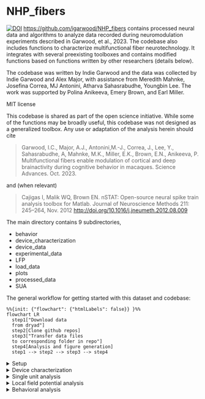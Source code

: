 # NHP_fibers
[![DOI](https://zenodo.org/badge/663635000.svg)](https://zenodo.org/badge/latestdoi/663635000)
https://github.com/igarwood/NHP_fibers contains processed neural data and algorithms to analyze data recorded during neuromodulation experiments described in Garwood, et al., 2023. The codebase also includes functions to characterize multifunctional fiber neurotechnology.  It integrates with several preexisting toolboxes and contains modified functions based on functions written by other researchers (details below). 

The codebase was written by Indie Garwood and the data was collected by Indie Garwood and Alex Major, with assistance from Meredith Mahnke, Josefina Correa, MJ Antonini, Atharva Sahasrabudhe, Youngbin Lee. The work was supported by Polina Anikeeva, Emery Brown, and Earl Miller. 

MIT license

This codebase is shared as part of the open science initiative. While some of the functions may be broadly useful, this codebase was not designed as a generalized toolbox. Any use or adaptation of the analysis herein should cite 
> Garwood, I.C., Major, A.J., Antonini,M.-J., Correa, J., Lee, Y., Sahasrabudhe, A, Mahnke, M.K., Miller, E.K., Brown, E.N., Anikeeva, P. Multifunctional fibers enable modulation of cortical and deep brainactivity during cognitive behavior in macaques. Science Advances. Oct. 2023.

and (when relevant)

> Cajigas I, Malik WQ, Brown EN. nSTAT: Open-source neural spike train analysis toolbox for Matlab. Journal of Neuroscience Methods 211: 245–264, Nov. 2012 http://doi.org/10.1016/j.jneumeth.2012.08.009

The main directory contains 9 subdirectories, 
- behavior
- device_characterization
- device_data
- experimental_data
- LFP
- load_data
- plots
- processed_data
- SUA

The general workflow for getting started with this dataset and codebase:
```mermaid
%%{init: {"flowchart": {"htmlLabels": false}} }%%
flowchart LR
  step1["Download data
  from dryad"]
  step2[Clone github repos]
  step3["Transfer data files
  to corresponding folder in repo"]
  step4[Analysis and figure generation]
  step1 --> step2 --> step3 --> step4
```
<details>
<summary>Setup</summary>
  
  1. Clone https://github.com/igarwood/NHP_fibers
  2. Download data from Dryad (https://doi.org/10.5061/dryad.zkh1893ft) and copy to the corresponding repository folders (or adjust load_data/setup.m to refer to the correct path)
     - Note that, when cloned, the code repository will contain three empty folders, 'experimental_data', 'device_data', and 'processed_data'
     - Download data files (e.g., pmc_gabax) and transfer to experimental_data folder.
     - Download experimental_data.zip, device_data.zip, processed_data.zip and transfer contents to the corresponding folders
  
  3. (Optional) Clone https://github.com/iahncajigas/nSTAT
     - Used for SUA and LFP analysis
  4. (Optional) Download and install chronux toolbox http://chronux.org/
     - Used for LFP analysis
</details>

<details>
<summary>Device characterization</summary>
<blockquote>
<details>
<summary>Directory</summary>
    
  - device_characterization:  directory containing scripts to extract multifunctional fiber electrode impedance, fluidic efficiency, and stiffness data and plot summary figures
</details>

<details>
<summary>Dependencies</summary>
  
  - device_data: directory containing data to quantify multifunctional fiber electrode impedance, fluidic efficiency, and stiffness.
  - plots: directory containing plotting functions used is this directory
  - load_data/setup.m: function which outputs relevant directory locations
</details>

<details>
<summary>Contents</summary>

- device_characterization/impedance.m: script to extract impedance data and plot the magnitude of electrode impedance vs. frequency before and after autoclave sterilization
- device_characterization/DMA.m: script to extract dynamic materials analysis data and plot the stiffness of multifunctional fibers compared to stainless steel cannulas of equivalent dimensions. 
- device_characterization/fluidic: directory containing two scripts for analyzing fluidic efficiency of multifunctional fibers
  > Workflow: vid_analysis &rarr; rate_analysis
  
  > Note: The output from data collected for Garwood 2023 and analyzed with vid_analysis.m are saved in device_data/fluidic
  - device_characterization/fluidic/vid_analysis.m: script for extracting volume infused over time from raw infusion recordings. The infusion is measured through a capillary of known dimensions. The script captures the motion of an oil/water boundary and uses this to measure volume infused over time. 
  - device_characterization/fluidic/rate_analysis.m: script for analyzing fluidic infusion rate across multiple set rates, using volume vs. time data saved in device_data/fluidic (originally analyzed with device_characterization/fluidic/vid_analysis.m). Plots set volume vs. measured volume and an example plot of infused volume over time during a 50 nl/min infusion.
</details>

<details>
<summary>Related manuscript figures</summary>
 
- Figure 1G-I
</details>
</blockquote>
</details>

<details>
<summary>Single unit analysis</summary>
<blockquote>
<details>
<summary>Directory</summary>
  
- SUA: directory to analyze single unit data collected from multifunctional fiber experiments described in Garwood 2023
</details>

<details>
<summary>Dependencies</summary>
  
- experimental_data: directory containing SUA data
- load_data: directory containing functions for extracting metadata
- plots: directory containing plotting functions used is this directory
- processed_data: directory for storing processed data saved by/used in this directory
- nSTAT toolbox: https://github.com/iahncajigas/nSTAT
</details>

<details>
<summary>Contents</summary>
  
> Workflow: sort &rarr; evoked_activity

> Note: Spike sorting output used in Garwood 2023 is saved in processed_data/spike_data/
> - Proceed to evoked_activity if resorting is not required
    
- SUA/sort: directory containing scripts and functions to sort spike waveforms into putative single units
  - SUA/sort/spike_analysis: script for sorting and plotting single unit activity; if not resorting data, set sort variable to zero; sorting is mostly automated analysis with steps for resorting at the user's judgement; run section-by-section
  - SUA/sort/PCA_sort.m: function for sorting spike waveforms recorded across 4 electrodes via PCA and k-means clustering 
  - SUA/sort/PCA_sort_subset.m: function for sorting spike waveforms recorded across a subset of electrodes via PCA and k-means clustering
  - SUA/sort/assign_spikes.m: function for extracting single unit activity waveforms from unsorted spike waveforms and cluster IDs; extracts a sample of 500 spikes for plotting
  
- SUA/evoked_activity: directory for analyzing task evoked single unit activity
  > Workflow: prelim_evoked.m &rarr; ssglm
  - SUA/evoked_activity/prelim_evoked.m: script for performing intial task evoked activity analysis for a given unit. Plots raster plots for all trials as well as raster plots for each task variant.
  - SUA/evoked_activity/evoked_spike.m: function for extracting trial-by-trial unit and behavioral data for a given unit, session, and trial variant
  - SUA/evoked_activity/get_modulation_trials.m: function for determining which trials occur during intracranial infusions
  - SUA/evoked_activity/plot_all_rasters.m: function to plot rasters for all trials and each trial variant
  - SUA/evoked_activity/remove_spike_outliers.m: function to identify trials with outlier spiking activity (these trials are excluded from ssglm estimation)
  - SUA/evoked_activity/time_rescaling_theorem.m: function for rescaling interspike intervals according to the time-rescaling theorem (see citation below)
  - SUA/evoked_activity/trial_info.mat: data structure containing trial phase information
  - SUA/evoked_activity/ssglm: directory for estimating and characterizing state-space generalized linear models from task evoked single unit activity
    > Basic workflow: ssglm_estimate.m &rarr; ssglm_decode.m, ssglm_figs.m
     
    > Workflow including GOF assessment: ssglm_estimate.m, ssglm_estimate_nohist.m, glm_estimate_stationary.m &rarr; ssglm_gof.m     
  
    > Note: Full and reduced ssglm models for PMC GABA session 2 unit 1 are saved in processed_data
    - SUA/evoked_activity/ssglm/ssglm_estimate.m: script for estimating state-space generalized linear model(s) (ssglm) from task evoked single unit activity. Individual models are estimated for the specified task variants. Models are estimated from odd trials (ordered sequentially). This script uses the nSTAT toolbox, including modified functions in SUA/evoked_activity/ssglm/nSTAT_functions/Decoding_Algorithms_IG.m. Output is saved to processed_data.
    - SUA/evoked_activity/ssglm/ssglm_estimate_nohist.m: script for estimating a reduced ssglm with no history terms
    - SUA/evoked_activity/ssglm/glm_estimate_stationary.m: script for estimating a glm from single unit activity (i.e., a reduced version of the ssglm where rate is stationary across trials)
    - SUA/evoked_activity/ssglm/ssglm_gof.m: script for performing goodness-of-fit assessment on estimated ssglm models and corresponding neural data from test (even) trials. Compares a full model to several reduced models. Goodness-of-fit assessment includes KS-plots, and residual autocorrelation analysis.
    - SUA/evoked_activity/ssglm/ssglm_decode.m: script for testing the ability to decode the identity of a given trial variant from test (even) trials. 95% confidence intervals for decoding accuracy are computed with Monte Carlo.
    - SUA/evoked_activity/ssglm/ssglm_figs.m: script for generating summary figures from estimated an ssglm and corresponding neural data (Garwood 2023, Fig 3D-E)
    - SUA/evoked_activity/ssglm/dropindevtest.m: script for performing the drop in deviance test across full and reduced ssglm/glm models
    - SUA/evoked_activity/ssglm/estimate_lambda.m: function for estimating rate from estimated stationary glm parameters
    - SUA/evoked_activity/ssglm/nSTAT_functions/DecodingAlgorithms_IG.m: Class containing adapted functions from nSTAT/DecodingAlgorithms. See nSTAT toolbox and associated citation for more information. 
      
    
</details>

<details>
<summary>Related manuscript figures</summary>

- Fig 2 (See note below)
- Fig 4D-H
- Fig 5B-G
- Figs S2-4, S7-12, S15A-F
</details>

<details>
<summary>Notes</summary>
  
- The state-space point-process analysis described in Garwood 2023 (Methods, Figure 2D-E) was performed with Josefina Correa-Menendez's PPSSM toolbox (https://github.com/josefinacmenendez/PPSSM)
</details>

<details>
<summary>Citations</summary>
  
- Brown EN, Barbieri R, Ventura V, Kass RE, Frank LM. The time-rescaling theorem and its application to neural spike train data analysis. Neural Comput. 2002 Feb;14(2):325-46. doi: 10.1162/08997660252741149. 
- Cajigas I, Malik WQ, Brown EN. nSTAT: Open-source neural spike train analysis toolbox for Matlab. Journal of Neuroscience Methods 211: 245–264, Nov. 2012 http://doi.org/10.1016/j.jneumeth.2012.08.009
- Czanner G, Eden UT, Wirth S, Yanike M, Suzuki WA, Brown EN. Analysis of between-trial and within-trial neural spiking dynamics. J Neurophysiol. 2008 May;99(5):2672-93. doi: 10.1152/jn.00343.2007. 
</details>
</blockquote>
</details>

<details>
<summary>Local field potential analysis</summary>
<blockquote>
<details>
<summary>Directory</summary>
  
- LFP: directory to analyze local field potential data collected from multifunctional fiber experiments described in Garwood 2023
</details>

<details>
<summary>Dependencies</summary>
  
- experimental_data: directory containing LFP data
- load_data: directory containing functions for extracting metadata
- plots: directory containing plotting functions used is this directory
- processed_data: directory for storing processed data saved by/used in this directory
- nSTAT toolbox: https://github.com/iahncajigas/nSTAT
- chronux toolbox: http://chronux.org/
</details>

<details>
<summary>Contents</summary>

- LFP/LFP_analysis.m: function for filtering LFP data, computing and (optionally) plotting spectrograms 
- LFP/spectData.m: function to set multitaper spectral analysis parameters and compute the multitaper spectrogram; calls functions from the chronux toolbox
- LFP/band_power.m: function for extracting mean spectral power over time from specified frequency bands
- LFP/fooof: directory for preprocessing LFP data for FOOOF analysis and characterizing the results
  > Workflow: fooof_preprocessing &rarr; FOOOF (external) &rarr; fooof_analysis

  > Note: output from fooof_preprocessing and FOOOF are saved in experimental_data/data_for_fooof
  - LFP/fooof/fooof_bands.m: function for extracting frequency bands from center frequencies identified with fooof from GABA and saline sessions
  - LFP/fooof/fooof_extract_bs.m: function for extracting confidence intervals from bootstrap samples
  - LFP/fooof/fooof_timecourse.m: script for calculating power in fooof derived frequency bands over time.
  - LFP/fooof/pmc/fooof_preprocessing: script for computing and saving spectral samples from GABA and saline pmc sessions
  - LFP/fooof/pmc/fooof_analysis_bs.m: script for computing and (optionally) plotting statistics from FOOOF analysis with bootstrapping
  - LFP/fooof/pmc/fooof_summary.m: script for plotting FOOOF summary statistics across all session types
  - LFP/fooof/putamen: directory with the same contents as ../pmc but for analyzing putamen data
- LFP/evoked_activity: directory for analyzing task evoked LFP activity
  > Workflow: AR_estimate &rarr; AR_decode.m, AR_gof.m, AR_figs.m

  > Note: AR models for PMC GABA session 2 are saved in processed_data
  - LFP/evoked_activity/evoked_LFP.m: function for extracting trial-by-trial LFP and behavioral data for a given session and task variant
  - LFP/evoked_activity/AR_estimate.m: script for estimating an autoregressive model with trial phase covariates from LFP data; uses the nSTAT toolbox to compute the basis matrix.
  - LFP/evoked_activity/AR_decode.m: script for testing the ability to decode the identity of a given trial variant from test (even) trials. 95% confidence intervals for decoding accuracy are computed with Monte Carlo.
  - LFP/evoked_activity/AR_gof.m: script for analyzing LFP residuals from estimated AR models
  - LFP/evoked_activity/AR_figs: script for plotting LFP across trials and the average response + confidence intervals derived from estimated AR models
</details>

<details>
<summary>Related manuscript figures</summary>
  
- Fig 3
- Fig 4I-K
- Fig 5H-M
- Figs S4, S5, S6, S12, S13, S15
</details>

<details>
<summary>Notes</summary>
  
- Fitting Oscillations and one-over-f (FOOOF) analysis was performed with the FOOOF toolbox (https://github.com/fooof-tools/fooof). Input and output for this analysis is saved in experimental_data/data_for_fooof/
</details>

<details>
<summary>Citations</summary>
  
- Donoghue T, Haller M, Peterson EJ, Varma P, Sebastian P, Gao R, Noto T, Lara AH, Wallis JD,
Knight RT, Shestyuk A, & Voytek B (2020). Parameterizing neural power spectra into periodic
and aperiodic components. Nature Neuroscience, 23, 1655-1665.
DOI: 10.1038/s41593-020-00744-x
</details>

</blockquote>  
</details>

<details>
<summary>Behavioral analysis</summary>
<blockquote>
<details>
<summary>Directory</summary>
  
- behavior: directory to analyze behavioral data collected from multifunctional fiber experiments described in Garwood 2023
</details>

<details>
<summary>Dependencies</summary>
  
- experimental_data: directory containing behavioral data
- load_data: directory containing functions for extracting metadata
- plots: directory containing plotting functions used is this directory
</details>

<details>
<summary>Contents</summary>
  
> Workflow: extract_behavior_stats &rarr; plot_behavior_stats

- behavior/extract_behavior_stats.m: script to extract statistics for behavior before, during, and after intracranial infusions for all experiment types
- behavior/plot_behavior_stats.m: script to plot accuracy, completion rate, left/right selection bias, and reaction time across all experiment types
- behavior/binomial_ci_bs.m: function to determine mean and 95% confidence intervals of binomial random variable with bootstrapping
- behavior/binomial_compare_bs.m: function to determine mean and 95% confidence intervals for the difference between two binomial random variables with bootstrapping
- behavior/balanced_lr_cue.m: function that returns an equal number of trials cued for left vs right; ensures that comparisons of left/right selections represent outcomes from balanced trial cues.
</details>

<details>
<summary>Related manuscript figures</summary>
Fig S14
</details>

</blockquote>
  
</details>
